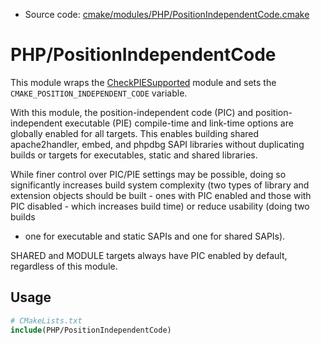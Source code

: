<!-- This is auto-generated file. -->
* Source code: [cmake/modules/PHP/PositionIndependentCode.cmake](https://github.com/petk/php-build-system/blob/master/cmake/cmake/modules/PHP/PositionIndependentCode.cmake)

# PHP/PositionIndependentCode

This module wraps the
[CheckPIESupported](https://cmake.org/cmake/help/latest/module/CheckPIESupported.html)
module and sets the `CMAKE_POSITION_INDEPENDENT_CODE` variable.

With this module, the position-independent code (PIC) and position-independent
executable (PIE) compile-time and link-time options are globally enabled for all
targets. This enables building shared apache2handler, embed, and phpdbg SAPI
libraries without duplicating builds or targets for executables, static and
shared libraries.

While finer control over PIC/PIE settings may be possible, doing so
significantly increases build system complexity (two types of library and
extension objects should be built - ones with PIC enabled and those with PIC
disabled - which increases build time) or reduce usability (doing two builds
- one for executable and static SAPIs and one for shared SAPIs).

SHARED and MODULE targets always have PIC enabled by default, regardless of
this module.

## Usage

```cmake
# CMakeLists.txt
include(PHP/PositionIndependentCode)
```
